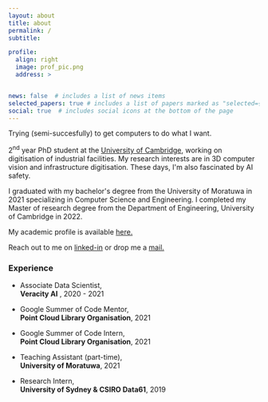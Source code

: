 ```yaml
---
layout: about
title: about
permalink: /
subtitle: 

profile:
  align: right
  image: prof_pic.png
  address: >


news: false  # includes a list of news items
selected_papers: true # includes a list of papers marked as "selected={true}"
social: true  # includes social icons at the bottom of the page
---
```


 Trying (semi-succesfully) to get computers to do what I want. 

 2<sup>nd</sup> year PhD student at the [University of Cambridge](https://www.cam.ac.uk/), working on digitisation of industrial facilities. 
 My research interests are in 3D computer vision and infrastructure digitisation. These days, I'm also fascinated by AI safety.
 
 I graduated with my bachelor's degree from the University of Moratuwa in 2021 specializing in Computer Science and Engineering. I completed my Master of research degree from the Department of Engineering, University of Cambridge in 2022.

 My academic profile is available [here.](https://www.construction.cam.ac.uk/staff/haritha-jayasinghe)

 Reach out to me on [linked-in](https://www.linkedin.com/in/haritha-jayasinghe/) or drop me a [mail.](mailto:jmhaj2@cam.ac.uk)

 ### Experience

 - Associate Data Scientist,  
 **Veracity AI** , 2020 - 2021

 - Google Summer of Code Mentor,  
 **Point Cloud Library Organisation**, 2021

 - Google Summer of Code Intern,  
 **Point Cloud Library Organisation**, 2021

- Teaching Assistant (part-time),  
**University of Moratuwa**, 2021

- Research Intern,  
**University of Sydney & CSIRO Data61**, 2019